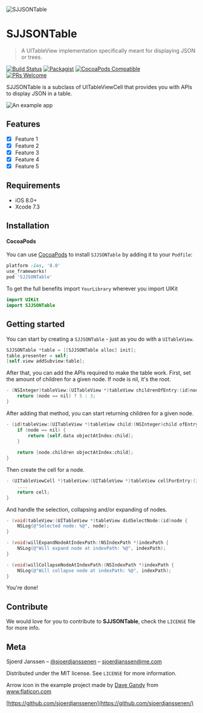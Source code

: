 ![SJJSONTable](http://sjrd.co/wp-content/uploads/2017/03/json-e1489330582876.png)

# SJJSONTable
> A UITableView implementation specifically meant for displaying JSON or trees.

[![Build Status](https://travis-ci.org/Sjoerdjanssenen/SJJSONTable.svg?branch=master)](https://travis-ci.org/Sjoerdjanssenen/SJJSONTable)
[![Packagist](https://img.shields.io/packagist/l/doctrine/orm.svg)]()
[![CocoaPods Compatible](https://img.shields.io/cocoapods/v/EZSwiftExtensions.svg)](https://img.shields.io/cocoapods/v/LFAlertController.svg)  
[![PRs Welcome](https://img.shields.io/badge/PRs-welcome-brightgreen.svg?style=flat-square)](http://makeapullrequest.com)

SJJSONTable is a subclass of UITableViewCell that provides you with APIs to display JSON in a table.

![An example app](http://i.imgur.com/o4NRI1m.gif)

## Features

- [x] Feature 1
- [x] Feature 2
- [x] Feature 3
- [x] Feature 4
- [x] Feature 5

## Requirements

- iOS 8.0+
- Xcode 7.3

## Installation

#### CocoaPods
You can use [CocoaPods](http://cocoapods.org/) to install `SJJSONTable` by adding it to your `Podfile`:

```ruby
platform :ios, '8.0'
use_frameworks!
pod 'SJJSONTable'
```

To get the full benefits import `YourLibrary` wherever you import UIKit

``` swift
import UIKit
import SJJSONTable
```

## Getting started

You can start by creating a `SJJSONTable` - just as you do with a `UITableView`.

```objective-c
SJJSONTable *table = [[SJJSONTable alloc] init];
table.presenter = self;
[self.view addSubview:table];
```

After that, you can add the APIs required to make the table work. First, set the amount of children for a given node. If node is nil, it's the root.

```objective-c
- (NSInteger)tableView:(UITableView *)tableView childrenOfEntry:(id)node {
    return (node == nil) ? 5 : 3;
}
```

After adding that method, you can start returning children for a given node.

```objective-c
- (id)tableView:(UITableView *)tableView child:(NSInteger)child ofEntry:(id)node {
    if (node == nil) {
        return [self.data objectAtIndex:child];
    }
    
    return [node.children objectAtIndex:child];
}
```

Then create the cell for a node.

```objective-c
- (UITableViewCell *)tableView:(UITableView *)tableView cellForEntry:(id)node  {
    ....
    return cell;
}
```

And handle the selection, collapsing and/or expanding of nodes.

```objective-c
- (void)tableView:(UITableView *)tableView didSelectNode:(id)node {
    NSLog(@"Selected node: %@", node);
}

- (void)willExpandNodeAtIndexPath:(NSIndexPath *)indexPath {
    NSLog(@"Will expand node at indexPath: %@", indexPath);
}

- (void)willCollapseNodeAtIndexPath:(NSIndexPath *)indexPath {
    NSLog(@"Will collapse node at indexPath: %@", indexPath);
}
```

You're done!

## Contribute

We would love for you to contribute to **SJJSONTable**, check the ``LICENSE`` file for more info.

## Meta

Sjoerd Janssen – [@sjoerdjanssenen](https://twitter.com/sjoerdjanssenen) – sjoerdjanssen@me.com

Distributed under the MIT license. See ``LICENSE`` for more information.

Arrow icon in the example project made by [Dave Gandy](http://www.flaticon.com/authors/dave-gandy) from www.flaticon.com 

[https://github.com/sjoerdjanssenen](https://github.com/sjoerdjanssenen/)

[swift-image]:https://img.shields.io/badge/swift-3.0-orange.svg
[swift-url]: https://swift.org/
[license-image]: https://img.shields.io/badge/License-MIT-blue.svg
[license-url]: LICENSE
[travis-image]: https://img.shields.io/travis/dbader/node-datadog-metrics/master.svg?style=flat-square
[travis-url]: https://travis-ci.org/dbader/node-datadog-metrics
[codebeat-image]: https://codebeat.co/badges/c19b47ea-2f9d-45df-8458-b2d952fe9dad
[codebeat-url]: https://codebeat.co/projects/github-com-vsouza-awesomeios-com
